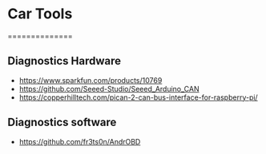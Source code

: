 # Car Tools
==============

## Diagnostics Hardware 

*  https://www.sparkfun.com/products/10769
*  https://github.com/Seeed-Studio/Seeed_Arduino_CAN
*  https://copperhilltech.com/pican-2-can-bus-interface-for-raspberry-pi/

## Diagnostics software

* https://github.com/fr3ts0n/AndrOBD
